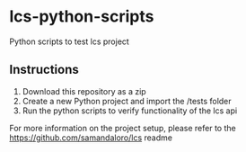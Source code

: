 # lcs-python-scripts
Python scripts to test lcs project

## Instructions
1. Download this repository as a zip
2. Create a new Python project and import the /tests folder
3. Run the python scripts to verify functionality of the lcs api

For more information on the project setup, please refer to the https://github.com/samandaloro/lcs readme
